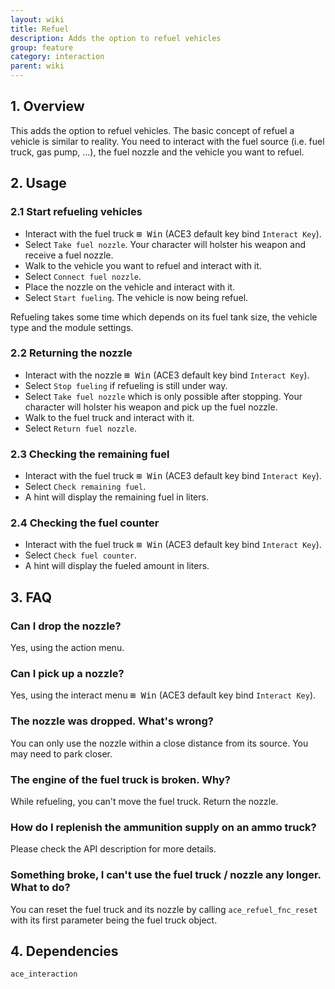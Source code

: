 ```yaml
---
layout: wiki
title: Refuel
description: Adds the option to refuel vehicles
group: feature
category: interaction
parent: wiki
---
```


## 1. Overview

This adds the option to refuel vehicles. The basic concept of refuel a vehicle is similar to reality. You need to interact with the fuel source (i.e. fuel truck, gas pump, ...), the fuel nozzle and the vehicle you want to refuel.

## 2. Usage

### 2.1 Start refueling vehicles
- Interact with the fuel truck <kbd>⊞&nbsp;Win</kbd> (ACE3 default key bind `Interact Key`).
- Select `Take fuel nozzle`. Your character will holster his weapon and receive a fuel nozzle.
- Walk to the vehicle you want to refuel and interact with it.
- Select `Connect fuel nozzle`.
- Place the nozzle on the vehicle and interact with it.
- Select `Start fueling`. The vehicle is now being refuel.

Refueling takes some time which depends on its fuel tank size, the vehicle type and the module settings.

### 2.2 Returning the nozzle
- Interact with the nozzle <kbd>⊞&nbsp;Win</kbd> (ACE3 default key bind `Interact Key`).
- Select `Stop fueling` if refueling is still under way.
- Select `Take fuel nozzle` which is only possible after stopping. Your character will holster his weapon and pick up the fuel nozzle.
- Walk to the fuel truck and interact with it.
- Select `Return fuel nozzle`.

### 2.3 Checking the remaining fuel
- Interact with the fuel truck <kbd>⊞&nbsp;Win</kbd> (ACE3 default key bind `Interact Key`).
- Select `Check remaining fuel`.
- A hint will display the remaining fuel in liters.

### 2.4 Checking the fuel counter
- Interact with the fuel truck <kbd>⊞&nbsp;Win</kbd> (ACE3 default key bind `Interact Key`).
- Select `Check fuel counter`.
- A hint will display the fueled amount in liters.

## 3. FAQ

### Can I drop the nozzle?
Yes, using the action menu.

### Can I pick up a nozzle?
Yes, using the interact menu <kbd>⊞&nbsp;Win</kbd> (ACE3 default key bind `Interact Key`).

### The nozzle was dropped. What's wrong?
You can only use the nozzle within a close distance from its source. You may need to park closer.

### The engine of the fuel truck is broken. Why?
While refueling, you can't move the fuel truck. Return the nozzle.

### How do I replenish the ammunition supply on an ammo truck?
Please check the API description for more details.

### Something broke, I can't use the fuel truck / nozzle any longer. What to do?
You can reset the fuel truck and its nozzle by calling `ace_refuel_fnc_reset` with its first parameter being the fuel truck object.

## 4. Dependencies

`ace_interaction`
